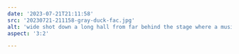 ```yaml
---
date: '2023-07-21T21:11:58'
src: '20230721-211158-gray-duck-fac.jpg'
alt: 'wide shot down a long hall from far behind the stage where a musician is playing, the crowd at a Gray Duck rock music show, at Fine Arts Center'
aspect: '3:2'

---
```

